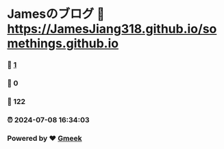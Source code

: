 # Jamesのブログ :link: https://JamesJiang318.github.io/somethings.github.io 
### :page_facing_up: [1](https://JamesJiang318.github.io/somethings.github.io/tag.html) 
### :speech_balloon: 0 
### :hibiscus: 122 
### :alarm_clock: 2024-07-08 16:34:03 
### Powered by :heart: [Gmeek](https://github.com/Meekdai/Gmeek)
